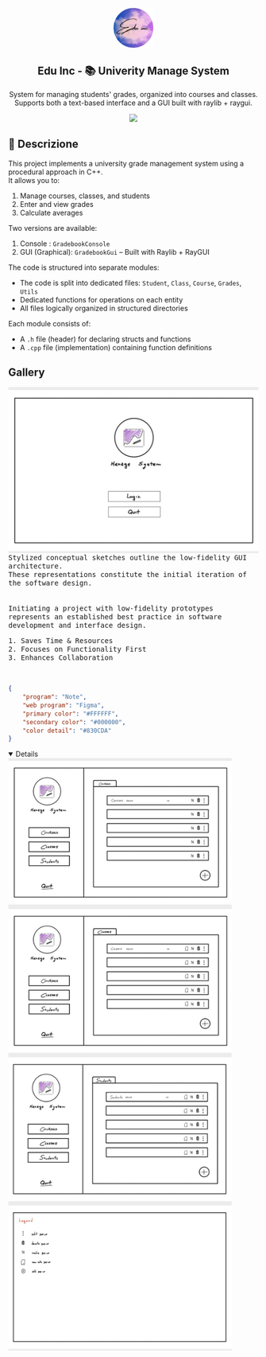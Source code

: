 <p align="center">
    <img src="assets/Logo-edu.png" width="80" />
    <h2 align="center">Edu Inc - 📚 Univerity Manage System</h2>
</p>

<p align="center">System for managing students' grades, organized into courses and classes.  
Supports both a text-based interface and a GUI built with raylib + raygui.</p>

<p align="center">
    <a href="https://github.com/rose-pine/rose-pine-theme">
        <img src="https://img.shields.io/badge/community-Edu%20Inc-26233a?labelColor=191724&style=for-the-badge" />
    </a>
</p>

## 📝 Descrizione 

This project implements a university grade management system using a procedural approach in C++.
<br>
It allows you to:

1. Manage courses, classes, and students
2. Enter and view grades
3. Calculate averages
    
Two versions are available: 

1. Console : `GradebookConsole`
2. GUI (Graphical): `GradebookGui` – Built with Raylib + RayGUI
     
The code is structured into separate modules:

- The code is split into dedicated files: `Student`, `Class`, `Course`, `Grades`, `Utils`
- Dedicated functions for operations on each entity
- All files logically organized in structured directories

Each module consists of:
- A `.h` file (header) for declaring structs and functions
- A `.cpp` file (implementation) containing function definitions


## Gallery

<img align="right" width="600" src="./assets/gallery/Gallery-1.jpg" alt="Gallery">

<p float="left">
  <p float="left">
    <samp><br><br>  
      Stylized conceptual sketches outline the low-fidelity GUI architecture. 
      <br>
      These representations constitute the initial iteration of the software design.
      <br><br><br>  
      Initiating a project with low-fidelity prototypes represents an established best practice in software development and interface design.
    </samp>
  </p>
</p>

<p float="left">
  <p float="left">
    <samp>
      1. Saves Time & Resources   
        <br>  
      2. Focuses on Functionality First 
        <br>  
      3. Enhances Collaboration
    </samp>
  </p>
</p><br>


```Json
{
	"program": "Note",
    "web program": "Figma",
    "primary color": "#FFFFFF",
    "secondary color": "#000000",
    "color detail": "#830CDA"
}
```

<details open>
    <img align="left" width="450" src="./assets/gallery/Gallery-2.jpg" alt="Gallery">
    <img align="left" width="450" src="./assets/gallery/Gallery-3.jpg" alt="Gallery">
    <img align="left" width="450" src="./assets/gallery/Gallery-4.jpg" alt="Gallery">
    <img align="left" width="450" src="./assets/gallery/Gallery-5.jpg" alt="Gallery">
</details>




